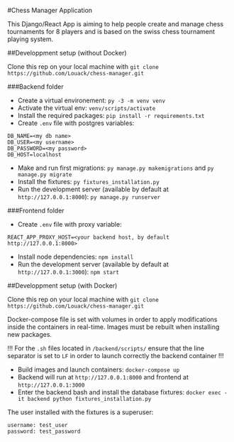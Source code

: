 #Chess Manager Application

This Django/React App is aiming to help people create and manage chess 
tournaments for 8 players  and is based on the swiss chess tournament playing 
system.

##Developpment setup (without Docker)

Clone this rep on your local machine with `git clone https://github.com/Louack/chess-manager.git`

###Backend folder

- Create a virtual environement: `py -3 -m venv venv`
- Activate the virtual env: `venv/scripts/activate`
- Install the required packages: `pip install -r requirements.txt`
- Create `.env` file with postgres variables:
```
DB_NAME=<my db name>
DB_USER=<my username>
DB_PASSWORD=<my password>
DB_HOST=localhost
```
- Make and run first migrations: `py manage.py makemigrations` and 
`py manage.py migrate`
- Install the fixtures: `py fixtures_installation.py`
- Run the development server (available by default at `http://127.0.0.1:8000`): 
`py manage.py runserver`

###Frontend folder

- Create `.env` file with proxy variable:
```
REACT_APP_PROXY_HOST=<your backend host, by default http://127.0.0.1:8000>
```
- Install node dependencies: `npm install`
- Run the development server (available by default at `http://127.0.0.1:3000`): 
`npm start` 

##Developpment setup (with Docker)

Clone this rep on your local machine with `git clone https://github.com/Louack/chess-manager.git`

Docker-compose file is set with volumes in order to apply modifications inside 
the containers in real-time. Images must be rebuilt when installing new packages.

!!! For the `.sh` files located in `/backend/scripts/` ensure that the line 
separator is set to `LF` in order to launch correctly the backend container !!!

- Build images and launch containers: `docker-compose up`
- Backend will run at `http://127.0.0.1:8000` and frontend at `http://127.0.0.1:3000`
- Enter the backend bash and install the database fixtures: `docker exec -it backend python fixtures_installation.py`

The user installed with the fixtures is a superuser:
```
username: test_user
password: test_password
```


